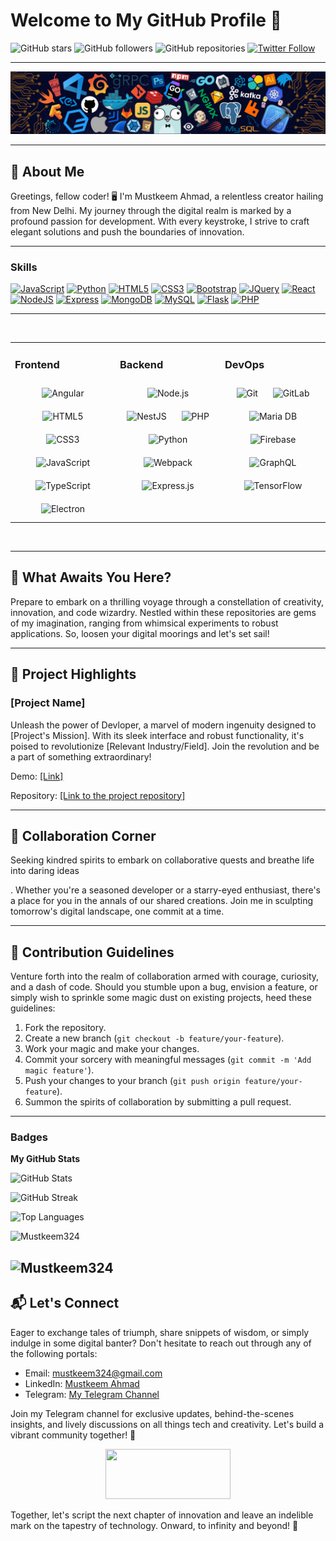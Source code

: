 # Welcome to My GitHub Profile 🌟

![GitHub stars](https://img.shields.io/github/stars/Mustkeem324?style=social)
![GitHub followers](https://img.shields.io/github/followers/Mustkeem324?style=social)
![GitHub repositories](https://img.shields.io/badge/Repositories-54-blue?style=social)
[![Twitter Follow](https://img.shields.io/twitter/follow/Mustkee54967794?style=social)](https://twitter.com/Mustkee54967794)

---

<p align="center"><img src="https://github.com/Mustkeem324/Mustkeem324/blob/main/header_.png">

---

## 🎨 About Me

Greetings, fellow coder! 🖥️ I'm Mustkeem Ahmad, a relentless creator hailing from New Delhi. My journey through the digital realm is marked by a profound passion for development. With every keystroke, I strive to craft elegant solutions and push the boundaries of innovation.

---

### Skills

<p align="left">
  <a href="https://developer.mozilla.org/en-US/docs/Web/JavaScript" target="_blank" rel="noreferrer"><img src="https://raw.githubusercontent.com/danielcranney/readme-generator/main/public/icons/skills/javascript-colored.svg" width="36" height="36" alt="JavaScript" /></a>
  <a href="https://www.python.org/" target="_blank" rel="noreferrer"><img src="https://raw.githubusercontent.com/danielcranney/readme-generator/main/public/icons/skills/python-colored.svg" width="36" height="36" alt="Python" /></a>
  <a href="https://developer.mozilla.org/en-US/docs/Glossary/HTML5" target="_blank" rel="noreferrer"><img src="https://raw.githubusercontent.com/danielcranney/readme-generator/main/public/icons/skills/html5-colored.svg" width="36" height="36" alt="HTML5" /></a>
  <a href="https://www.w3.org/TR/CSS/#css" target="_blank" rel="noreferrer"><img src="https://raw.githubusercontent.com/danielcranney/readme-generator/main/public/icons/skills/css3-colored.svg" width="36" height="36" alt="CSS3" /></a>
  <a href="https://getbootstrap.com/" target="_blank" rel="noreferrer"><img src="https://raw.githubusercontent.com/danielcranney/readme-generator/main/public/icons/skills/bootstrap-colored.svg" width="36" height="36" alt="Bootstrap" /></a>
  <a href="https://jquery.com/" target="_blank" rel="noreferrer"><img src="https://raw.githubusercontent.com/danielcranney/readme-generator/main/public/icons/skills/jquery-colored.svg" width="36" height="36" alt="JQuery" /></a>
  <a href="https://reactjs.org/" target="_blank" rel="noreferrer"><img src="https://raw.githubusercontent.com/danielcranney/readme-generator/main/public/icons/skills/react-colored.svg" width="36" height="36" alt="React" /></a>
  <a href="https://nodejs.org/en/" target="_blank" rel="noreferrer"><img src="https://raw.githubusercontent.com/danielcranney/readme-generator/main/public/icons/skills/nodejs-colored.svg" width="36" height="36" alt="NodeJS" /></a>
  <a href="https://expressjs.com/" target="_blank" rel="noreferrer"><img src="https://raw.githubusercontent.com/danielcranney/readme-generator/main/public/icons/skills/express-colored.svg" width="36" height="36" alt="Express" /></a>
  <a href="https://www.mongodb.com/" target="_blank" rel="noreferrer"><img src="https://raw.githubusercontent.com/danielcranney/readme-generator/main/public/icons/skills/mongodb-colored.svg" width="36" height="36" alt="MongoDB" /></a>
  <a href="https://www.mysql.com/" target="_blank" rel="noreferrer"><img src="https://raw.githubusercontent.com/danielcranney/readme-generator/main/public/icons/skills/mysql-colored.svg" width="36" height="36" alt="MySQL" /></a>
  <a href="https://flask.palletsprojects.com/en/2.0.x/" target="_blank" rel="noreferrer"><img src="https://raw.githubusercontent.com/danielcranney/readme-generator/main/public/icons/skills/flask-colored.svg" width="36" height="36" alt="Flask" /></a>
    <a href="https://www.php.net/" target="_blank" rel="noreferrer"><img src="https://raw.githubusercontent.com/danielcranney/readme-generator/main/public/icons/skills/php-colored.svg" width="36" height="36" alt="PHP" /></a>
</p>

---
<br/>  

<table><tr><td valign="top" width="33%">



### Frontend  
<div align="center">  
<img style="margin: 10px" src="https://profilinator.rishav.dev/skills-assets/angularjs-original.svg" alt="Angular" height="50" />  
<img style="margin: 10px" src="https://profilinator.rishav.dev/skills-assets/html5-original-wordmark.svg" alt="HTML5" height="50" />  
<img style="margin: 10px" src="https://profilinator.rishav.dev/skills-assets/css3-original-wordmark.svg" alt="CSS3" height="50" />  
<img style="margin: 10px" src="https://profilinator.rishav.dev/skills-assets/javascript-original.svg" alt="JavaScript" height="50" />  
<img style="margin: 10px" src="https://profilinator.rishav.dev/skills-assets/typescript-original.svg" alt="TypeScript" height="50" />  
<img style="margin: 10px" src="https://profilinator.rishav.dev/skills-assets/electron-original.svg" alt="Electron" height="50" />  
</div>

</td><td valign="top" width="33%">



### Backend  
<div align="center">  
<img style="margin: 10px" src="https://profilinator.rishav.dev/skills-assets/nodejs-original-wordmark.svg" alt="Node.js" height="50" />  
<img style="margin: 10px" src="https://profilinator.rishav.dev/skills-assets/nestjs.svg" alt="NestJS" height="50" />  
<img style="margin: 10px" src="https://profilinator.rishav.dev/skills-assets/php-original.svg" alt="PHP" height="50" />  
<img style="margin: 10px" src="https://profilinator.rishav.dev/skills-assets/python-original.svg" alt="Python" height="50" />  
<img style="margin: 10px" src="https://profilinator.rishav.dev/skills-assets/webpack-original.svg" alt="Webpack" height="50" />  
<img style="margin: 10px" src="https://profilinator.rishav.dev/skills-assets/express-original-wordmark.svg" alt="Express.js" height="50" />  
</div>

</td><td valign="top" width="33%">



### DevOps  
<div align="center">  
<img style="margin: 10px" src="https://profilinator.rishav.dev/skills-assets/git-scm-icon.svg" alt="Git" height="50" />  
<img style="margin: 10px" src="https://profilinator.rishav.dev/skills-assets/gitlab.svg" alt="GitLab" height="50" />  
<img style="margin: 10px" src="https://profilinator.rishav.dev/skills-assets/mariadb.png" alt="Maria DB" height="50" />  
<img style="margin: 10px" src="https://profilinator.rishav.dev/skills-assets/firebase.png" alt="Firebase" height="50" />  
<img style="margin: 10px" src="https://profilinator.rishav.dev/skills-assets/graphql.png" alt="GraphQL" height="50" />  
<img style="margin: 10px" src="https://profilinator.rishav.dev/skills-assets/tensorflow-icon.svg" alt="TensorFlow" height="50" />  
</div>

</td></tr></table>  

<br/>

---

## 🚀 What Awaits You Here?

Prepare to embark on a thrilling voyage through a constellation of creativity, innovation, and code wizardry. Nestled within these repositories are gems of my imagination, ranging from whimsical experiments to robust applications. So, loosen your digital moorings and let's set sail!

---

## 🌟 Project Highlights

### [Project Name]

Unleash the power of Devloper, a marvel of modern ingenuity designed to [Project's Mission]. With its sleek interface and robust functionality, it's poised to revolutionize [Relevant Industry/Field]. Join the revolution and be a part of something extraordinary!

Demo: [[Link]](https://github.com/Mustkeem324)

Repository: [[Link to the project repository]](https://github.com/Mustkeem324)

---

## 🤝 Collaboration Corner

Seeking kindred spirits to embark on collaborative quests and breathe life into daring ideas

. Whether you're a seasoned developer or a starry-eyed enthusiast, there's a place for you in the annals of our shared creations. Join me in sculpting tomorrow's digital landscape, one commit at a time.

---

## 📝 Contribution Guidelines

Venture forth into the realm of collaboration armed with courage, curiosity, and a dash of code. Should you stumble upon a bug, envision a feature, or simply wish to sprinkle some magic dust on existing projects, heed these guidelines:

1. Fork the repository.
2. Create a new branch (`git checkout -b feature/your-feature`).
3. Work your magic and make your changes.
4. Commit your sorcery with meaningful messages (`git commit -m 'Add magic feature'`).
5. Push your changes to your branch (`git push origin feature/your-feature`).
6. Summon the spirits of collaboration by submitting a pull request.

---

### Badges

**My GitHub Stats**

![GitHub Stats](https://github-readme-stats.vercel.app/api?username=mustkeem324&show_icons=true&hide=stars,&count_private=true&title_color=0891b2&text_color=ffffff&icon_color=0891b2&bg_color=000000&hide_border=true&show_icons=true)

![GitHub Streak](https://github-readme-streak-stats.herokuapp.com/?user=Mustkeem324&stroke=ffffff&background=000000&ring=0891b2&fire=0891b2&currStreakNum=ffffff&currStreakLabel=0891b2&sideNums=ffffff&sideLabels=ffffff&dates=ffffff&hide_border=true)

![Top Languages](https://github-readme-stats.vercel.app/api/top-langs/?username=Mustkeem324&langs_count=10&title_color=0891b2&text_color=ffffff&icon_color=0891b2&bg_color=000000&hide_border=true&locale=en&custom_title=Top%20%Languages)

![Mustkeem324](https://github-readme-streak-stats.herokuapp.com/?user=Mustkeem324&theme=dark&hide_border=false)<br/>

![Mustkeem324](http://github-profile-summary-cards.vercel.app/api/cards/profile-details?username=Mustkeem324&theme=ayu_mirage)
---

## 📬 Let's Connect

Eager to exchange tales of triumph, share snippets of wisdom, or simply indulge in some digital banter? Don't hesitate to reach out through any of the following portals:

- Email: mustkeem324@gmail.com
- LinkedIn: [Mustkeem Ahmad](https://www.linkedin.com/in/mustkeem-ahmad-6531a9160/)
- Telegram: [My Telegram Channel](https://t.me/cheggnx)

Join my Telegram channel for exclusive updates, behind-the-scenes insights, and lively discussions on all things tech and creativity. Let's build a vibrant community together! 🚀
<p align="center">  <a href="https://t.me/cheggnx"><img width="200" height="80" src="https://i.imgur.com/N7AK7XY.png"></a></p>
Together, let's script the next chapter of innovation and leave an indelible mark on the tapestry of technology. Onward, to infinity and beyond! 🚀


